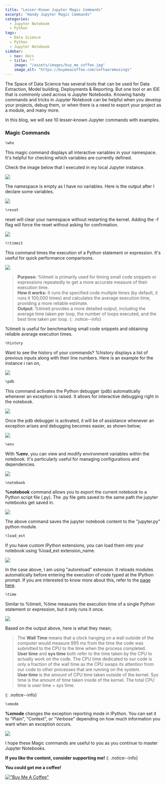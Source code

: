 ```yaml
---
title: "Lesser-Known Jupyter Magic Commands"
excerpt: "Handy Jupyter Magic Commands"
categories:
  - Jupyter Notebook
  - Python 
tags:
  - Data Science
  - Python
  - Jupyter Notebook
sidebar:
  - nav: docs
  - title: ""
    image: "/assets/images/buy_me_coffee.jpg"    
    image_alt: "https://buymeacoffee.com/softwaremusings"
---
```


The Space of Data Science has several tools that can be used for Data Extraction, Model building, Deployments & Reporting. But one tool or an IDE that is commonly used across is Jupyter Notebooks. Knowing handy commands and tricks in Jupyter Notebook can be helpful when you develop your projects, debug them, or when there is a need to export your project as a module, and many more.

In this blog, we will see 10 lesser-known Jupyter commands with examples.

### Magic Commands

```python
%who
```

This magic command displays all interactive variables in your namespace. It's helpful for checking which variables are currently defined.

Check the image below that I executed in my local Jupyter instance.  

![](https://github.com/dataasciences/dataasciences.github.io/blob/master/assets/images/jupyter_who.PNG?raw=true)

The namespace is empty as I have no variables. Here is the output after I declare some variables.

![](https://github.com/dataasciences/dataasciences.github.io/blob/master/assets/images/jupyter_who1.PNG?raw=true)


```python
%reset
```

reset will clear your namespace without restarting the kernel. Adding the -f flag will force the reset without asking for confirmation.

![](https://github.com/dataasciences/dataasciences.github.io/blob/master/assets/images/jupyter_reset.PNG?raw=true)


```python
%%timeit
```

This command times the execution of a Python statement or expression. It's useful for quick performance comparisons.

![](https://github.com/dataasciences/dataasciences.github.io/blob/master/assets/images/jupyter_timeit.PNG?raw=true)

> <span style="font-size:1em;"> **Purpose:** %timeit is primarily used for timing small code snippets or expressions repeatedly to get a more accurate measure of their execution time.<br>
                  **How it works:** It runs the specified code multiple times (by default, it runs it 100,000 times) and calculates the average execution time, providing a more reliable estimate.<br>
                  **Output:** %timeit provides a more detailed output, including the average time taken per loop, the number of loops executed, and the best time taken per loop.
                  </span>
{: .notice--info}

%timeit is useful for benchmarking small code snippets and obtaining reliable average execution times.

```python
%history
```

Want to see the history of your commands? %history displays a list of previous inputs along with their line numbers. Here is an example for the instance i ran on,

![](https://github.com/dataasciences/dataasciences.github.io/blob/master/assets/images/jupyter_history.PNG?raw=true)


```python
%pdb
```

This command activates the Python debugger (pdb) automatically whenever an exception is raised. It allows for interactive debugging right in the notebook.

![](https://github.com/dataasciences/dataasciences.github.io/blob/master/assets/images/jupyter_pdb.PNG?raw=true)

Once the pdb debugger is activated, it will be of assistance whenever an exception arises and debugging becomes easier, as shown below;

![](https://github.com/dataasciences/dataasciences.github.io/blob/master/assets/images/jupyter_pdb1.PNG?raw=true)


```python
%env
```

With **%env**, you can view and modify environment variables within the notebook. It's particularly useful for managing configurations and dependencies.

![](https://github.com/dataasciences/dataasciences.github.io/blob/master/assets/images/jupyter_env.PNG?raw=true)


```python
%notebook
```

**%notebook** command allows you to export the current notebook to a Python script file (.py). The .py file gets saved to the same path the jupyter notebooks get saved in. 

![](https://github.com/dataasciences/dataasciences.github.io/blob/master/assets/images/jupyter_notebook_file.PNG?raw=true)

The above command saves the jupyter notebook content to the "jupyter.py" python module.


```python
%load_ext
```

If you have custom IPython extensions, you can load them into your notebook using %load_ext extension_name.

![](https://github.com/dataasciences/dataasciences.github.io/blob/master/assets/images/jupyter_loadext.PNG?raw=true)

In the case above, I am using "autoreload" extension. It reloads modules automatically before entering the execution of code typed at the IPython prompt.
If you are interested to know more about this, refer to the [page here](https://ipython.readthedocs.io/en/stable/config/extensions/autoreload.html).

```python
%time
```

Similar to %timeit, %time measures the execution time of a single Python statement or expression, but it only runs it once.

![](https://github.com/dataasciences/dataasciences.github.io/blob/master/assets/images/jupyter_timeit.png?raw=true)

Based on the output above, here is what they mean; 

> <span style="font-size:1em;"> The **Wall Time** means that a clock hanging on a wall outside of the computer would measure 995 ms from the time the code was submitted to the CPU to the time when the process completed.<br>
             **User time** and **sys time** both refer to the time taken by the CPU to actually work on the code. The CPU time dedicated to our code is only a fraction of the wall time as the CPU swaps its attention from               our code to other processes that are running on the system.<br>
            **User time** is the amount of CPU time taken outside of the kernel. Sys time is the amount of time taken inside of the kernel. The total CPU time is user time + sys time.
  </span>
{: .notice--info}

```python
%xmode
```
**%xmode** changes the exception reporting mode in IPython. You can set it to "Plain", "Context", or "Verbose" depending on how much information you want when an exception occurs.

![](https://github.com/dataasciences/dataasciences.github.io/blob/master/assets/images/jupyter_xmode.PNG?raw=true)

I hope these Magic commands are useful to you as you continue to master Jupyter Notebooks.

**If you like the content, consider supporting me!**
{: .notice--info}

<!---
[![Support via PayPal](https://cdn.jsdelivr.net/gh/twolfson/paypal-github-button@1.0.0/dist/button.svg)](https://www.paypal.me/mmistakes)
{: style="margin-top: 0.5em;"}
-->

**You could get me a coffee!** 

[!["Buy Me A Coffee"](https://user-images.githubusercontent.com/1376749/120938564-50c59780-c6e1-11eb-814f-22a0399623c5.png)](https://buymeacoffee.com/softwaremusings)

